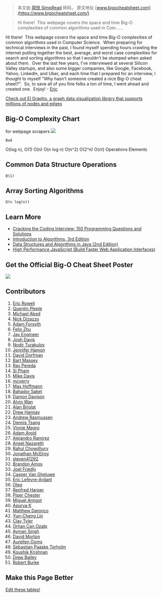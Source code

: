 > 本文由 [简悦 SimpRead](http://ksria.com/simpread/) 转码， 原文地址 [www.bigocheatsheet.com](https://www.bigocheatsheet.com/)

> Hi there!  This webpage covers the space and time Big-O complexities of common algorithms used in Com......

Hi there!  This webpage covers the space and time Big-O complexities of common algorithms used in Computer Science.  When preparing for technical interviews in the past, I found myself spending hours crawling the internet putting together the best, average, and worst case complexities for search and sorting algorithms so that I wouldn't be stumped when asked about them.  Over the last few years, I've interviewed at several Silicon Valley startups, and also some bigger companies, like Google, Facebook, Yahoo, LinkedIn, and Uber, and each time that I prepared for an interview, I thought to myself "Why hasn't someone created a nice Big-O cheat sheet?".  So, to save all of you fine folks a ton of time, I went ahead and created one.  Enjoy! - [Eric](https://twitter.com/ericdrowell)

[Check out El Grapho, a graph data visualization library that supports millions of nodes and edges](https://www.elgrapho.com/)

Big-O Complexity Chart
----------------------

for webpage scrapers <img id="chart" src="img/big-o-complexity-chart.png" />

```
Bad
```

O(log n), O(1) O(n) O(n log n) O(n^2) O(2^n) O(n!) Operations Elements

Common Data Structure Operations
--------------------------------

```
Θ(1)
```

Array Sorting Algorithms
------------------------

```
Ω(n log(n))
```

Learn More
----------

*   [Cracking the Coding Interview: 150 Programming Questions and Solutions](https://www.amazon.com/Cracking-Coding-Interview-Programming-Questions/dp/098478280X/ref=as_li_ss_tl?ie=UTF8&redirect=true&ref_=as_li_tl&linkCode=ll1&tag=bigocheatsheet-1-20&linkId=52f670296578886d22cacce6c054edff)
*   [Introduction to Algorithms, 3rd Edition](https://www.amazon.com/Introduction-Algorithms-3rd-MIT-Press/dp/0262033844/ref=as_li_ss_tl?ie=UTF8&redirect=true&ref_=as_li_tl&linkCode=ll1&tag=bigocheatsheet-1-20&linkId=105e776075c7c7a38c9b0581586d1fa5)
*   [Data Structures and Algorithms in Java (2nd Edition)](https://www.amazon.com/Data-Structures-Algorithms-Java-2nd/dp/0672324539/ref=as_li_ss_tl?ie=UTF8&redirect=true&ref_=as_li_tl&linkCode=ll1&tag=bigocheatsheet-1-20&linkId=2b0ec7f4eca859cce10f98824db5a73d)
*   [High Performance JavaScript (Build Faster Web Application Interfaces)](https://www.amazon.com/Performance-JavaScript-Faster-Application-Interfaces/dp/059680279X/ref=as_li_ss_tl?ie=UTF8&redirect=true&ref_=as_li_tl&linkCode=ll1&tag=bigocheatsheet-1-20&linkId=fbbcd88ba96f0e3341687c8170e31cc2)

Get the Official Big-O Cheat Sheet Poster
-----------------------------------------

[![](https://www.bigocheatsheet.com/img/big-o-cheat-sheet-poster.png)](http://www.redbubble.com/people/immortalloom/works/22929408-official-big-o-cheat-sheet-poster?p=poster&finish=semi_gloss&size=large "Big-O Cheat Sheet Poster")

Contributors
------------

1.  [Eric Rowell](https://github.com/ericdrowell)
2.  [Quentin Pleple](https://github.com/qpleple)
3.  [Michael Abed](https://github.com/vault)
4.  [Nick Dizazzo](https://github.com/ndizazzo)
5.  [Adam Forsyth](https://github.com/agfor)
6.  [Felix Zhu](https://github.com/felixzhuologist)
7.  [Jay Engineer](https://github.com/jay754)
8.  [Josh Davis](https://github.com/jdavis)
9.  [Nodir Turakulov](https://github.com/nodirt)
10.  [Jennifer Hamon](https://github.com/jhamon)
11.  [David Dorfman](https://github.com/d3dave)
12.  [Bart Massey](https://github.com/BartMassey)
13.  [Ray Pereda](https://github.com/raypereda)
14.  [Si Pham](https://github.com/phamtrisi)
15.  [Mike Davis](https://github.com/dodgymike)
16.  [mcverry](https://github.com/mcverry)
17.  [Max Hoffmann](https://github.com/mhoffman)
18.  [Bahador Saket](https://github.com/BahadorSaket)
19.  [Damon Davison](https://github.com/allolex)
20.  [Alvin Wan](https://github.com/alvinwan)
21.  [Alan Briolat](https://github.com/alanbriolat)
22.  [Drew Hannay](https://github.com/drewhannay)
23.  [Andrew Rasmussen](https://github.com/andyras)
24.  [Dennis Tsang](https://github.com/DennisTT)
25.  [Vinnie Magro](https://github.com/vmagro)
26.  [Adam Arold](https://github.com/adam-arold)
27.  [Alejandro Ramirez](https://github.com/j4n0)
28.  [Aneel Nazareth](https://github.com/WanderingStar)
29.  [Rahul Chowdhury](https://github.com/rahulc93)
30.  [Jonathan McElroy](https://github.com/jonathanmcelroy)
31.  [steven41292](https://github.com/steven41292)
32.  [Brandon Amos](https://github.com/bamos)
33.  [Joel Friedly](https://github.com/jfriedly)
34.  [Casper Van Gheluwe](https://github.com/caspervg)
35.  [Eric Lefevre-Ardant](https://github.com/elefevre)
36.  [Oleg](https://github.com/cristaloleg)
37.  [Renfred Harper](https://github.com/renfredxh)
38.  [Piper Chester](https://github.com/piperchester)
39.  [Miguel Amigot](https://github.com/mamigot)
40.  [Apurva K](https://github.com/paxocap)
41.  [Matthew Daronco](https://github.com/mdaronco)
42.  [Yun-Cheng Lin](https://github.com/yunchenglin)
43.  [Clay Tyler](https://github.com/TylerNakamura)
44.  [Orhan Can Ozalp](https://github.com/ocozalp)
45.  [Ayman Singh](https://github.com/aymanim)
46.  [David Morton](https://github.com/damorton)
47.  [Aurelien Ooms](https://github.com/aureooms)
48.  [Sebastian Paaske Torholm](https://github.com/Eckankar)
49.  [Koushik Krishnan](https://github.com/koek67)
50.  [Drew Bailey](https://github.com/makosblade)
51.  [Robert Burke](https://github.com/sharpobject)

Make this Page Better
---------------------

[Edit these tables!](https://github.com/ericdrowell/BigOCheatSheet/blob/master/Tables.html)